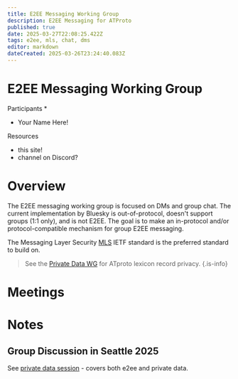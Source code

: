 ```yaml
---
title: E2EE Messaging Working Group
description: E2EE Messaging for ATProto
published: true
date: 2025-03-27T22:08:25.422Z
tags: e2ee, mls, chat, dms
editor: markdown
dateCreated: 2025-03-26T23:24:40.083Z
---
```


# E2EE Messaging Working Group

Participants
* 
* Your Name Here!

Resources
* this site!
* channel on Discord?

# Overview

The E2EE messaging working group is focused on DMs and group chat. The current implementation by Bluesky is out-of-protocol, doesn't support groups (1:1 only), and is not E2EE. The goal is to make an in-protocol and/or protocol-compatible mechanism for group E2EE messaging.

The Messaging Layer Security [MLS](/mls) IETF standard is the preferred standard to build on.

> See the [Private Data WG](/working-groups/private-data) for ATproto lexicon record privacy.
{.is-info}

# Meetings

# Notes

## Group Discussion in Seattle 2025

See [private data session](/atmosphereconf/seattle2025/private-data) - covers both e2ee and private data.




